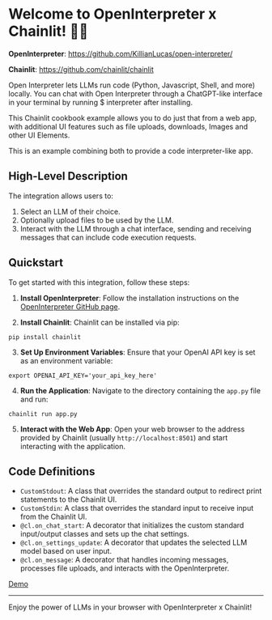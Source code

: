 # Welcome to OpenInterpreter x Chainlit! 🚀🤖

**OpenInterpreter**: https://github.com/KillianLucas/open-interpreter/

**Chainlit**: https://github.com/chainlit/chainlit

Open Interpreter lets LLMs run code (Python, Javascript, Shell, and more) locally. You can chat with Open Interpreter through a ChatGPT-like interface in your terminal by running $ interpreter after installing.


This Chainlit cookbook example allows you to do just that from a web app, with additional UI features such as file uploads, downloads, Images and other UI Elements.

This is an example combining both to provide a code interpreter-like app.

## High-Level Description

The integration allows users to:
1. Select an LLM of their choice.
2. Optionally upload files to be used by the LLM.
3. Interact with the LLM through a chat interface, sending and receiving messages that can include code execution requests.

## Quickstart

To get started with this integration, follow these steps:

1. **Install OpenInterpreter**: Follow the installation instructions on the [OpenInterpreter GitHub page](https://github.com/KillianLucas/open-interpreter/).

2. **Install Chainlit**: Chainlit can be installed via pip:
```shell
pip install chainlit
```

3. **Set Up Environment Variables**: Ensure that your OpenAI API key is set as an environment variable:
```shell
export OPENAI_API_KEY='your_api_key_here'
```

4. **Run the Application**: Navigate to the directory containing the `app.py` file and run:
```shell
chainlit run app.py
```

5. **Interact with the Web App**: Open your web browser to the address provided by Chainlit (usually `http://localhost:8501`) and start interacting with the application.

## Code Definitions

- `CustomStdout`: A class that overrides the standard output to redirect print statements to the Chainlit UI.
- `CustomStdin`: A class that overrides the standard input to receive input from the Chainlit UI.
- `@cl.on_chat_start`: A decorator that initializes the custom standard input/output classes and sets up the chat settings.
- `@cl.on_settings_update`: A decorator that updates the selected LLM model based on user input.
- `@cl.on_message`: A decorator that handles incoming messages, processes file uploads, and interacts with the OpenInterpreter.

[Demo](openinterpreter/openinterpreter-chainlit.mp4)

---

Enjoy the power of LLMs in your browser with OpenInterpreter x Chainlit!